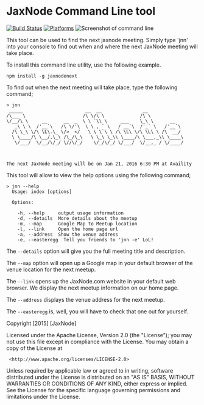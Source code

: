 # JaxNode Command Line tool

[![Build Status](https://travis-ci.org/davidfekke/jaxnodenext.svg?branch=master)](https://travis-ci.org/davidfekke/jaxnodenext)
[![Platforms](https://img.shields.io/badge/Platforms-OS%20X%20%7C%20iOS%20%7C%20Linux%20-green.svg?style=flat)](https://www.jaxnode.com/apps/JaxNodeNext)
![Screenshot of command line](https://raw.githubusercontent.com/davidfekke/jaxnodenext/master/jaxnodesnap.png)



This tool can be used to find the next jaxnode meeting. 
Simply type 'jnn' into your console to find out when and where the next JaxNode meeting will take place.

To install this command line utility, use the following example.

```
npm install -g jaxnodenext
```

To find out when the next meeting will take place, type the following command;

```
> jnn
 _____                       __  __               __             
/\___ \                     /\ \/\ \             /\ \            
\/__/\ \     __      __  _  \ \ `\\ \     ___    \_\ \      __   
   _\ \ \  /'__`\   /\ \/'\  \ \ , ` \   / __`\  /'_` \   /'__`\ 
  /\ \_\ \/\ \L\.\_ \/>  </   \ \ \`\ \ /\ \L\ \/\ \L\ \ /\  __/ 
  \ \____/\ \__/.\_\ /\_/\_\   \ \_\ \_\\ \____/\ \___,_\\ \____\
   \/___/  \/__/\/_/ \//\/_/    \/_/\/_/ \/___/  \/__,_ / \/____/
                                                                 
                                                                 

The next JaxNode meeting will be on Jan 21, 2016 6:30 PM at Availity
```
This tool will allow to view the help options using the following command;

```
> jnn --help
  Usage: index [options]

  Options:

    -h, --help     output usage information
    -d, --details  More details about the meetup
    -m, --map      Google Map to Meetup location
    -l, --link     Open the home page url
    -a, --address  Show the venue address
    -e, --easteregg  Tell you friends to 'jnn -e' LoL!
```

The `--details` option will give you the full meeting title and description.

The `--map` option will open up a Google map in your default browser of the venue location for the next meetup.

The `--link` opens up the JaxNode.com website in your default web browser. We display the next meetup information on our home page.

The `--address` displays the venue address for the next meetup.

The `--easteregg` is, well, you will have to check that one out for yourself.

Copyright [2015] [JaxNode]

   Licensed under the Apache License, Version 2.0 (the "License");
   you may not use this file except in compliance with the License.
   You may obtain a copy of the License at

     <http://www.apache.org/licenses/LICENSE-2.0>

   Unless required by applicable law or agreed to in writing, software
   distributed under the License is distributed on an "AS IS" BASIS,
   WITHOUT WARRANTIES OR CONDITIONS OF ANY KIND, either express or implied.
   See the License for the specific language governing permissions and
   limitations under the License.

